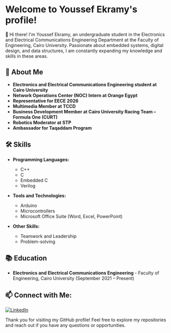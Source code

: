 # Welcome to Youssef Ekramy's profile!

👋 Hi there! I'm Youssef Ekramy, an undergraduate student in the Electronics and Electrical Communications Engineering Department at the Faculty of Engineering, Cairo University. Passionate about embedded systems, digital design, and data structures, I am constantly expanding my knowledge and skills in these areas.


## 🚀 About Me

- **Electronics and Electrical Communications Engineering student at Cairo University**
- **Network Operations Center (NOC) Intern at Orange Egypt**
- **Representative for EECE 2026**
- **Multimedia Member at TCCD**
- **Business Development Member at Cairo University Racing Team – Formula One (CURT)**
- **Robotics Moderator at STP**
- **Ambassador for Taqaddam Program**

## 🛠️ Skills

- **Programming Languages:**
  - C++
  - C
  - Embedded C
  - Verilog

- **Tools and Technologies:**
  - Arduino
  - Microcontrollers
  - Microsoft Office Suite (Word, Excel, PowerPoint)

- **Other Skills:**
  - Teamwork and Leadership
  - Problem-solving

## 📚 Education

- **Electronics and Electrical Communications Engineering** - Faculty of Engineering, Cairo University (September 2021 – Present)

## 📫 Connect with Me:

[![LinkedIn](https://img.shields.io/badge/LinkedIn-0077B5?style=for-the-badge&logo=linkedin&logoColor=white)](https://www.linkedin.com/in/yousseffekramy)

Thank you for visiting my GitHub profile! Feel free to explore my repositories and reach out if you have any questions or opportunities.
